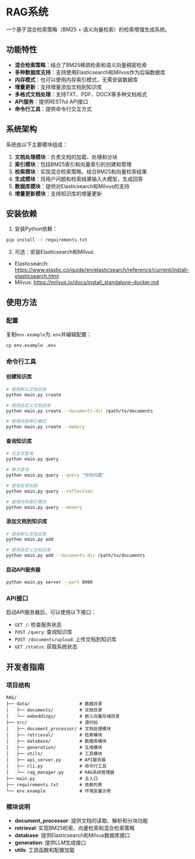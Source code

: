 # RAG系统

一个基于混合检索策略（BM25 + 语义向量检索）的检索增强生成系统。

## 功能特性

- **混合检索策略**：结合了BM25稀疏检索和语义向量稠密检索
- **多种数据库支持**：支持使用Elasticsearch和Milvus作为后端数据库
- **内存模式**：也可以使用内存索引模式，无需安装数据库
- **增量更新**：支持增量添加文档到知识库
- **多格式文档处理**：支持TXT、PDF、DOCX等多种文档格式
- **API服务**：提供RESTful API接口
- **命令行工具**：提供命令行交互方式

## 系统架构

系统由以下主要模块组成：

1. **文档处理模块**：负责文档的加载、处理和分块
2. **索引模块**：包括BM25索引和向量索引的创建和管理
3. **检索模块**：实现混合检索策略，结合BM25和向量检索结果
4. **生成模块**：将用户问题和检索结果输入大模型，生成回答
5. **数据库模块**：提供对Elasticsearch和Milvus的支持
6. **增量更新模块**：支持知识库的增量更新

## 安装依赖

1. 安装Python依赖：

```bash
pip install -r requirements.txt
```

2. 可选：安装Elasticsearch和Milvus

- Elasticsearch: https://www.elastic.co/guide/en/elasticsearch/reference/current/install-elasticsearch.html
- Milvus: https://milvus.io/docs/install_standalone-docker.md

## 使用方法

### 配置

复制`env.example`为`.env`并编辑配置：

```bash
cp env.example .env
```

### 命令行工具

#### 创建知识库

```bash
# 使用默认文档目录
python main.py create

# 使用自定义文档目录
python main.py create --documents-dir /path/to/documents

# 使用内存索引模式
python main.py create --memory
```

#### 查询知识库

```bash
# 交互式查询
python main.py query

# 单次查询
python main.py query --query "你的问题"

# 使用反思机制
python main.py query --reflection

# 使用内存索引模式
python main.py query --memory
```

#### 添加文档到知识库

```bash
# 使用默认文档目录
python main.py add

# 使用自定义文档目录
python main.py add --documents-dir /path/to/documents
```

#### 启动API服务器

```bash
python main.py server --port 8000
```

### API接口

启动API服务器后，可以使用以下接口：

- `GET /`: 检查服务状态
- `POST /query`: 查询知识库
- `POST /documents/upload`: 上传文档到知识库
- `GET /status`: 获取系统状态

## 开发者指南

### 项目结构

```
RAG/
├── data/                   # 数据目录
│   ├── documents/          # 文档目录
│   └── embeddings/         # 嵌入向量存储目录
├── src/                    # 源代码
│   ├── document_processor/ # 文档处理模块
│   ├── retrieval/          # 检索模块
│   ├── database/           # 数据库模块
│   ├── generation/         # 生成模块
│   ├── utils/              # 工具模块
│   ├── api_server.py       # API服务器
│   ├── cli.py              # 命令行工具
│   └── rag_manager.py      # RAG系统管理器
├── main.py                 # 主入口
├── requirements.txt        # 依赖列表
└── env.example             # 环境变量示例
```

### 模块说明

- **document_processor**: 提供文档的读取、解析和分块功能
- **retrieval**: 实现BM25检索、向量检索和混合检索策略
- **database**: 提供Elasticsearch和Milvus数据库接口
- **generation**: 提供LLM生成接口
- **utils**: 工具函数和配置加载